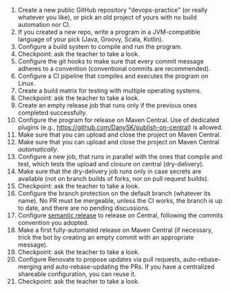1. Create a new public GitHub repository "devops-practice" (or really whatever you like), or pick an old project of yours with no build automation nor CI.
2. If you created a new repo, write a program in a JVM-compatible language of your pick (Java, Groovy, Scala, Kotlin).
3. Configure a build system to compile and run the program.
4. Checkpoint: ask the teacher to take a look.
5. Configure the git hooks to make sure that every commit message adheres to a convention (conventional commits are recommended).
6. Configure a CI pipeline that compiles and executes the program on Linux.
7. Create a build matrix for testing with multiple operating systems.
8. Checkpoint: ask the teacher to take a look.
9. Create an empty release job that runs only if the previous ones completed successfully.
10. Configure the program for release on Maven Central. Use of dedicated plugins (e.g., https://github.com/DanySK/publish-on-central) is allowed.
11. Make sure that you can upload and close the project on Maven Central.
12. Make sure that you can upload and close the project on Maven Central *automatically*.
13. Configure a new job, that runs in parallel with the ones that compile and test, which tests the upload and closure on central (dry-delivery).
14. Make sure that the dry-delivery job runs only in case secrets are available (not on branch builds of forks, nor on pull request builds).
15. Checkpoint: ask the teacher to take a look.
16. Configure the branch protection on the default branch (whatever its name). No PR must be mergeable, unless the CI works, the branch is up to date, and there are no pending discussions.
17. Configure [semantic release](https://github.com/semantic-release/semantic-release) to release on Central, following the commits convention you adopted.
18. Make a first fully-automated release on Maven Central (if necessary, trick the bot by creating an empty commit with an appropriate message).
20. Checkpoint: ask the teacher to take a look.
21. Configure Renovate to propose updates via pull requests, auto-rebase-merging and auto-rebase-updating the PRs. If you have a centralized shareable configuration, you can reuse it.
22. Checkpoint: ask the teacher to take a look.
